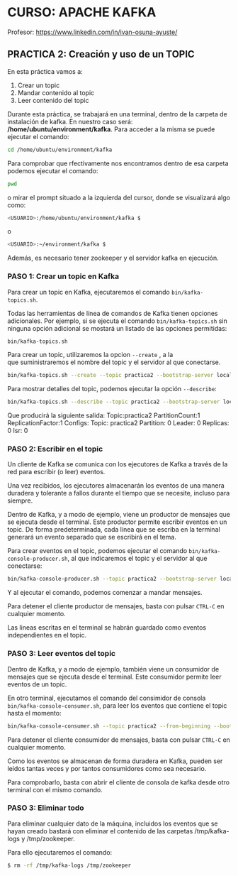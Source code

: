 # CURSO: APACHE KAFKA
Profesor: https://www.linkedin.com/in/ivan-osuna-ayuste/

## PRACTICA 2: Creación y uso de un TOPIC

En esta práctica vamos a:
1. Crear un topic
2. Mandar contenido al topic
3. Leer contenido del topic

Durante esta práctica, se trabajará en una terminal, dentro de la carpeta
de instalación de kafka. En nuestro caso será:
**/home/ubuntu/environment/kafka**.
Para acceder a la misma se puede ejecutar el comando:
``` sh
cd /home/ubuntu/environment/kafka
```
Para comprobar que rfectivamente nos encontramos dentro de esa carpeta podemos 
ejecutar el comando:
``` sh
pwd
```
o mirar el prompt situado a la izquierda del cursor, donde se visualizará algo como:
``` sh
<USUARIO>:/home/ubuntu/environment/kafka $
```
o
``` sh
<USUARIO>:~/environment/kafka $
```

Además, es necesario tener zookeeper y el servidor kafka en ejecución.

### PASO 1: Crear un topic en Kafka

Para crear un topic en Kafka, ejecutaremos el comando `bin/kafka-topics.sh`.

Todas las herramientas de línea de comandos de Kafka tienen opciones adicionales.
Por ejemplo, si se ejecuta el comando `bin/kafka-topics.sh` sin ninguna opción adicional
se mostará un listado de las opciones permitidas:
``` sh
bin/kafka-topics.sh
```
Para crear un topic, utilizaremos la opcion `--create` , a la  
que suministraremos el nombre del topic y el servidor al que conectarse.
``` sh
bin/kafka-topics.sh --create --topic practica2 --bootstrap-server localhost:9092
```

Para mostrar detalles del topic, podemos ejecutar la opción `--describe`:
``` sh
bin/kafka-topics.sh --describe --topic practica2 --bootstrap-server localhost:9092
```
Que producirá la siguiente salida:
    Topic:practica2     PartitionCount:1    ReplicationFactor:1     Configs:
        Topic: practica2    Partition: 0    Leader: 0   Replicas: 0     Isr: 0

### PASO 2: Escribir en el topic

Un cliente de Kafka se comunica con los ejecutores de Kafka a través de la red 
para escribir (o leer) eventos. 

Una vez recibidos, los ejecutores almacenarán los eventos de una manera duradera 
y tolerante a fallos durante el tiempo que se necesite, incluso para siempre.

Dentro de Kafka, y a modo de ejemplo, viene un productor de mensajes que se 
ejecuta desde el terminal. Este productor permite escribir eventos en un topic. 
De forma predeterminada, cada línea que se escriba en la terminal generará un 
evento separado que se escribirá en el tema.

Para crear eventos en el topic, podemos ejecutar el comando `bin/kafka-console-producer.sh`,
al que indicaremos el topic y el servidor al que conectarse:
``` sh
bin/kafka-console-producer.sh --topic practica2 --bootstrap-server localhost:9092
```
Y al ejecutar el comando, podemos comenzar a mandar mensajes.

Para detener el cliente productor de mensajes, basta con pulsar `CTRL-C` en cualquier momento.

Las lineas escritas en el terminal se habrán guardado como eventos independientes en el topic.

### PASO 3: Leer eventos del topic

Dentro de Kafka, y a modo de ejemplo, también viene un consumidor de mensajes que se 
ejecuta desde el terminal. Este consumidor permite leer eventos de un topic. 

En otro terminal, ejecutamos el comando del consimidor de consola `bin/kafka-console-consumer.sh`,
para leer los eventos que contiene el topic hasta el momento:
``` sh
bin/kafka-console-consumer.sh --topic practica2 --from-beginning --bootstrap-server localhost:9092
```

Para detener el cliente consumidor de mensajes, basta con pulsar `CTRL-C` en cualquier momento.

Como los eventos se almacenan de forma duradera en Kafka, pueden ser leídos tantas 
veces y por tantos consumidores como sea necesario.

Para comprobarlo, basta con abrir el cliente de consola de kafka desde otro terminal con el mismo comando.

### PASO 3: Eliminar todo

Para eliminar cualquier dato de la máquina, incluidos los eventos que se hayan
creado bastará con eliminar el contenido de las carpetas /tmp/kafka-logs y /tmp/zookeeper.

Para ello ejecutaremos el comando:
``` sh
$ rm -rf /tmp/kafka-logs /tmp/zookeeper
```
